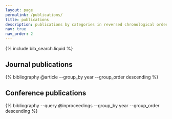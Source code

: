 ```yaml
---
layout: page
permalink: /publications/
title: publications
description: publications by categories in reversed chronological order. generated by jekyll-scholar.
nav: true
nav_order: 2
---
```


<!-- _pages/publications.md -->

<!-- Bibsearch Feature -->

{% include bib_search.liquid %}

<div class="publications">

## Journal publications
{% bibliography @article --group_by year --group_order descending %}

## Conference publications
{% bibliography --query @inproceedings --group_by year --group_order descending %}

</div>
